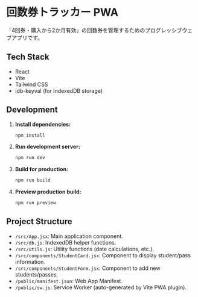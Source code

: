 # 回数券トラッカー PWA

「4回券・購入から2か月有効」の回数券を管理するためのプログレッシブウェブアプリです。

## Tech Stack

- React
- Vite
- Tailwind CSS
- idb-keyval (for IndexedDB storage)

## Development

1.  **Install dependencies:**
    ```bash
    npm install
    ```

2.  **Run development server:**
    ```bash
    npm run dev
    ```

3.  **Build for production:**
    ```bash
    npm run build
    ```

4.  **Preview production build:**
    ```bash
    npm run preview
    ```

## Project Structure

-   `/src/App.jsx`: Main application component.
-   `/src/db.js`: IndexedDB helper functions.
-   `/src/utils.js`: Utility functions (date calculations, etc.).
-   `/src/components/StudentCard.jsx`: Component to display student/pass information.
-   `/src/components/StudentForm.jsx`: Component to add new students/passes.
-   `/public/manifest.json`: Web App Manifest.
-   `/public/sw.js`: Service Worker (auto-generated by Vite PWA plugin).
